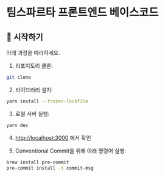# 팀스파르타 프론트엔드 베이스코드


## 🎯 시작하기

아래 과정을 따라하세요.

1. 리포지토리 클론:

```bash
git clone 
```

2. 라이브러리 설치:

```bash
yarn install --frozen-lockfile
```

3. 로컬 서버 실행:

```bash
yarn dev
```

4. [http://localhost:3000](http://localhost:3000) 에서 확인

5. Conventional Commit을 위해 아래 명령어 실행:

```sh
brew install pre-commit
pre-commit install -t commit-msg
```
